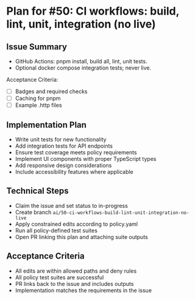 # Plan for #50: CI workflows: build, lint, unit, integration (no live)

## Issue Summary
- GitHub Actions: pnpm install, build all, lint, unit tests.
- Optional docker compose integration tests; never live.

Acceptance Criteria:
- [ ] Badges and required checks
- [ ] Caching for pnpm
- [ ] Example .http files

## Implementation Plan
- Write unit tests for new functionality
- Add integration tests for API endpoints
- Ensure test coverage meets policy requirements
- Implement UI components with proper TypeScript types
- Add responsive design considerations
- Include accessibility features where applicable

## Technical Steps
- Claim the issue and set status to in-progress
- Create branch `ai/50-ci-workflows-build-lint-unit-integration-no-live`
- Apply constrained edits according to policy.yaml
- Run all policy-defined test suites
- Open PR linking this plan and attaching suite outputs

## Acceptance Criteria
- All edits are within allowed paths and deny rules
- All policy test suites are successful
- PR links back to the issue and includes outputs
- Implementation matches the requirements in the issue